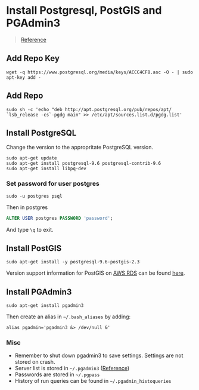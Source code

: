 # Install Postgresql, PostGIS and PGAdmin3

> [Reference](http://tecadmin.net/install-postgresql-server-on-ubuntu/)

## Add Repo Key
```shell
wget -q https://www.postgresql.org/media/keys/ACCC4CF8.asc -O - | sudo apt-key add -
```

## Add Repo
```shell
sudo sh -c 'echo "deb http://apt.postgresql.org/pub/repos/apt/ `lsb_release -cs`-pgdg main" >> /etc/apt/sources.list.d/pgdg.list'
```

## Install PostgreSQL
Change the version to the appropritate PostgreSQL version.
```shell
sudo apt-get update
sudo apt-get install postgresql-9.6 postgresql-contrib-9.6
sudo apt-get install libpq-dev
```

### Set password for user postgres
```shell
sudo -u postgres psql
```
Then in postgres
```SQL
ALTER USER postgres PASSWORD 'password';
```
And type `\q` to exit.

## Install PostGIS
```shell
sudo apt-get install -y postgresql-9.6-postgis-2.3
```

Version support information for PostGIS on [AWS RDS](https://aws.amazon.com/rds/postgresql/) can be found [here](http://docs.aws.amazon.com/AmazonRDS/latest/UserGuide/CHAP_PostgreSQL.html).

## Install PGAdmin3
```shell
sudo apt-get install pgadmin3
```
Then create an alias in `~/.bash_aliases` by adding:
```shell
alias pgadmin='pgadmin3 &> /dev/null &'
```

### Misc
* Remember to shut down pgadmin3 to save settings. Settings are not stored on crash.
* Server list is stored in `~/.pgadmin3` ([Reference](http://dba.stackexchange.com/questions/53634/save-export-pgadmin-server-list-configuration-settings))
* Passwords are stored in `~/.pgpass`
* History of run queries can be found in `~/.pgadmin_histoqueries`
